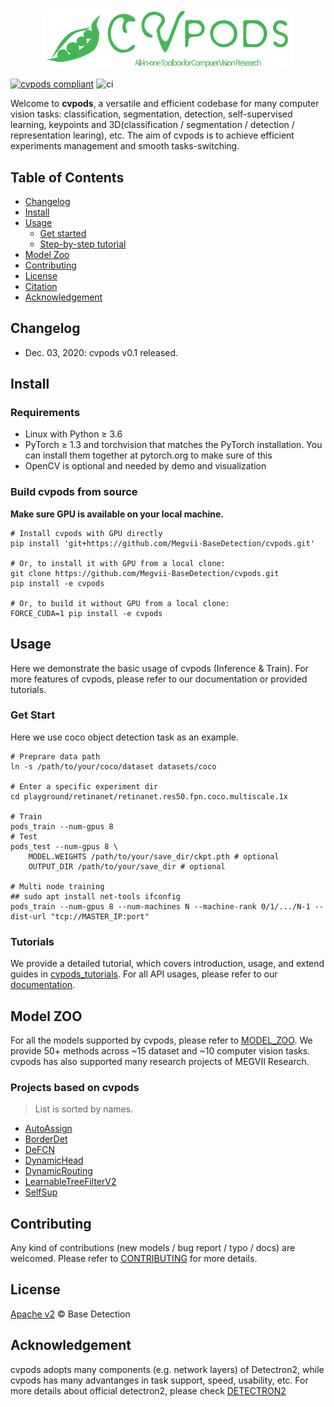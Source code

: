<div align=center><img src=".github/cvpods_logo.png" width="400" ><div align=left>

[![cvpods compliant](https://img.shields.io/badge/cvpods-master-brightgreen)](https://github.com/Megvii-BaseDetection/cvpods)
![ci](https://github.com/Megvii-BaseDetection/cvpods/workflows/build/badge.svg?branch=master)

Welcome to **cvpods**, a versatile and efficient codebase for many computer vision tasks: classification, segmentation, detection, self-supervised learning, keypoints and 3D(classification / segmentation / detection / representation learing), etc. The aim of cvpods is to achieve efficient experiments management and smooth tasks-switching.

## Table of Contents

- [Changelog](#changelog)
- [Install](#install)
- [Usage](#usage)
	- [Get started](#get-start)
	- [Step-by-step tutorial](#tutorials)
- [Model Zoo](#model-zoo)
- [Contributing](#contributing)
- [License](#license)
- [Citation](#citation)
- [Acknowledgement](#acknowledgement)

## Changelog 
* Dec. 03, 2020: cvpods v0.1 released.

## Install

### Requirements

* Linux with Python ≥ 3.6
* PyTorch ≥ 1.3 and torchvision that matches the PyTorch installation. You can install them together at pytorch.org to make sure of this
* OpenCV is optional and needed by demo and visualization

### Build cvpods from source 

**Make sure GPU is available on your local machine.**

```shell
# Install cvpods with GPU directly 
pip install 'git+https://github.com/Megvii-BaseDetection/cvpods.git'

# Or, to install it with GPU from a local clone:
git clone https://github.com/Megvii-BaseDetection/cvpods.git
pip install -e cvpods 

# Or, to build it without GPU from a local clone:
FORCE_CUDA=1 pip install -e cvpods 

```

## Usage
Here we demonstrate the basic usage of cvpods (Inference & Train). For more features of cvpods, please refer to our documentation or provided tutorials.

### Get Start 
Here we use coco object detection task as an example.
```
# Preprare data path
ln -s /path/to/your/coco/dataset datasets/coco

# Enter a specific experiment dir 
cd playground/retinanet/retinanet.res50.fpn.coco.multiscale.1x

# Train
pods_train --num-gpus 8
# Test
pods_test --num-gpus 8 \
    MODEL.WEIGHTS /path/to/your/save_dir/ckpt.pth # optional
    OUTPUT_DIR /path/to/your/save_dir # optional

# Multi node training
## sudo apt install net-tools ifconfig
pods_train --num-gpus 8 --num-machines N --machine-rank 0/1/.../N-1 --dist-url "tcp://MASTER_IP:port"
```

### Tutorials

We provide a detailed tutorial, which covers introduction, usage, and extend guides in [cvpods_tutorials](https://github.com/poodarchu/cvpods/blob/master/docs/tutorials/cvpods%20tutorials.ipynb). For all API usages, please
refer to our [documentation](https://cvpods.readthedocs.io/).

## Model ZOO 

For all the models supported by cvpods, please refer to [MODEL_ZOO](https://github.com/Megvii-BaseDetection/cvpods/blob/master/playground/README.md). We provide 50+ methods across ~15 dataset and ~10 computer vision tasks. cvpods has also supported many research projects of MEGVII Research.

### Projects based on cvpods
> List is sorted by names.
* [AutoAssign](https://github.com/Megvii-BaseDetection/AutoAssign)
* [BorderDet](https://github.com/Megvii-BaseDetection/BorderDet)
* [DeFCN](https://github.com/Megvii-BaseDetection/DeFCN)
* [DynamicHead](https://github.com/StevenGrove/DynamicHead)
* [DynamicRouting](https://github.com/Megvii-BaseDetection/DynamicRouting)
* [LearnableTreeFilterV2](https://github.com/StevenGrove/LearnableTreeFilterV2)
* [SelfSup](https://github.com/poodarchu/SelfSup)


## Contributing 
Any kind of contributions (new models / bug report / typo / docs) are welcomed. Please refer to [CONTRIBUTING](CONTRIBUTING.md) for more details.

## License

[Apache v2](LICENSE) © Base Detection 

## Acknowledgement

cvpods adopts many components (e.g. network layers) of Detectron2, while cvpods has many advantanges in task support, speed, usability, etc. For more details about official detectron2, please check [DETECTRON2](https://github.com/facebookresearch/detectron2/blob/master/README.md)
